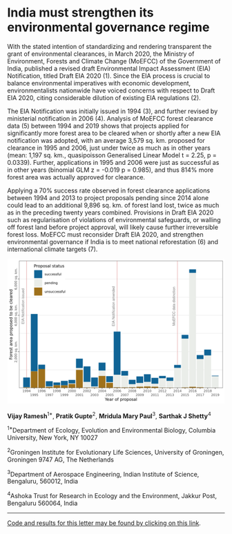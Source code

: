 # India must strengthen its environmental governance regime

With the stated intention of standardizing and rendering transparent the grant of environmental clearances, in March 2020, the Ministry of Environment, Forests and Climate Change (MoEFCC) of the Government of India, published a revised draft Environmental Impact Assessment (EIA) Notification, titled Draft EIA 2020 (1). Since the EIA process is crucial to balance environmental imperatives with economic development, environmentalists nationwide have voiced concerns with respect to Draft EIA 2020, citing considerable dilution of existing EIA regulations (2). 

The EIA Notification was initially issued in 1994 (3), and further revised by ministerial notification in 2006 (4). Analysis of MoEFCC forest clearance data (5) between 1994 and 2019 shows that projects applied for significantly more forest area to be cleared when or shortly after a new EIA notification was adopted, with an average 3,579 sq. km. proposed for clearance in 1995 and 2006, just under twice as much as in other years (mean: 1,197 sq. km., quasipoisson Generalised Linear Model t = 2.25, p = 0.0339). Further, applications in 1995 and 2006 were just as successful as in other years (binomial GLM z = -0.019 p = 0.985), and thus 814% more forest area was actually approved for clearance. 

Applying a 70% success rate observed in forest clearance applications between 1994 and 2013 to project proposals pending since 2014 alone could lead to an additional 9,896 sq. km. of forest land lost, twice as much as in the preceding twenty years combined. Provisions in Draft EIA 2020 such as regularisation of violations of environmental safeguards, or walling off forest land before project approval, will likely cause further irreversible forest loss. MoEFCC must reconsider Draft EIA 2020, and strengthen environmental governance if India is to meet national reforestation (6) and international climate targets (7).

![Forest area applied to be cleared 1994 -- 2020. Colours represent the outcomes of the applications.](https://github.com/pratikunterwegs/forest-clearance-india/blob/master/Figures/fig_area_by_year.png)

**Vijay Ramesh**<sup>1*</sup>, **Pratik Gupte**<sup>2</sup>, **Mridula Mary Paul**<sup>3</sup>, **Sarthak J Shetty**<sup>4</sup>

<sup>1*</sup>Department of Ecology, Evolution and Environmental Biology, Columbia University, New York, NY 10027

<sup>2</sup>Groningen Institute for Evolutionary Life Sciences, University of Groningen, Groningen 9747 AG, The Netherlands

<sup>3</sup>Department of Aerospace Engineering, Indian Institute of Science, Bengaluru, 560012, India

<sup>4</sup>Ashoka Trust for Research in Ecology and the Environment, Jakkur Post, Bengaluru 560064, India

---

[Code and results for this letter may be found by clicking on this link](https://pratikunterwegs.github.io/forest-clearance-india/).

